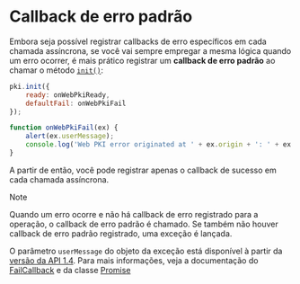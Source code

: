 ﻿# Callback de erro padrão

Embora seja possível registrar callbacks de erro específicos em cada chamada assíncrona, se você vai sempre empregar a mesma lógica quando um erro ocorrer,
é mais prático registrar um **callback de erro padrão** ao chamar o método [`init()`](https://docs.lacunasoftware.com/content/typedocs/web-pki/classes/_lacuna_web_pki_d_.lacunawebpki.html#init):

```javascript
pki.init({
    ready: onWebPkiReady,
    defaultFail: onWebPkiFail
});

function onWebPkiFail(ex) {
    alert(ex.userMessage);
    console.log('Web PKI error originated at ' + ex.origin + ': ' + ex.error);
}
```

A partir de então, você pode registrar apenas o callback de sucesso em cada chamada assíncrona.

> [!NOTE]
> Quando um erro ocorre e não há callback de erro registrado para a operação, o callback de erro padrão é chamado. Se também não houver callback de erro padrão registrado,
> uma exceção é lançada.

O parâmetro `userMessage` do objeto da exceção está disponível à partir da [versão da API 1.4](api-reference/versions#v1-4).
Para mais informações, veja a documentação do [FailCallback](https://docs.lacunasoftware.com/content/typedocs/web-pki/interfaces/_lacuna_web_pki_d_.failcallback.html) e da classe [Promise](https://docs.lacunasoftware.com/content/typedocs/web-pki/interfaces/_lacuna_web_pki_d_.promise.html)